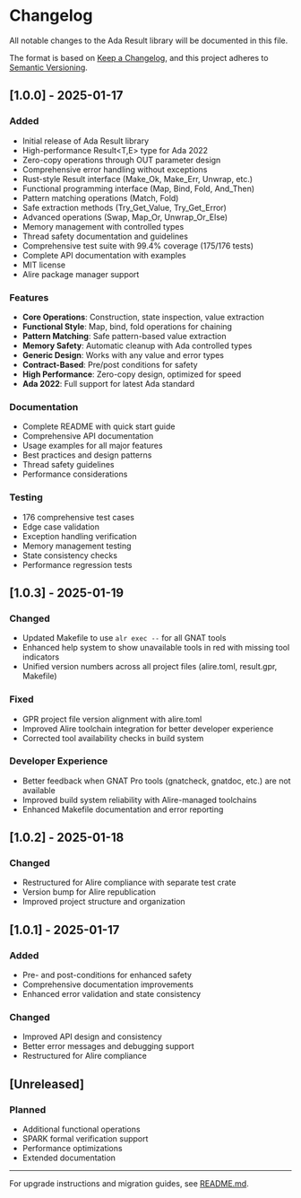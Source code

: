# Changelog

All notable changes to the Ada Result library will be documented in this file.

The format is based on [Keep a Changelog](https://keepachangelog.com/en/1.0.0/),
and this project adheres to [Semantic Versioning](https://semver.org/spec/v2.0.0.html).

## [1.0.0] - 2025-01-17

### Added
- Initial release of Ada Result library
- High-performance Result<T,E> type for Ada 2022
- Zero-copy operations through OUT parameter design
- Comprehensive error handling without exceptions
- Rust-style Result interface (Make_Ok, Make_Err, Unwrap, etc.)
- Functional programming interface (Map, Bind, Fold, And_Then)
- Pattern matching operations (Match, Fold)
- Safe extraction methods (Try_Get_Value, Try_Get_Error)
- Advanced operations (Swap, Map_Or, Unwrap_Or_Else)
- Memory management with controlled types
- Thread safety documentation and guidelines
- Comprehensive test suite with 99.4% coverage (175/176 tests)
- Complete API documentation with examples
- MIT license
- Alire package manager support

### Features
- **Core Operations**: Construction, state inspection, value extraction
- **Functional Style**: Map, bind, fold operations for chaining
- **Pattern Matching**: Safe pattern-based value extraction
- **Memory Safety**: Automatic cleanup with Ada controlled types
- **Generic Design**: Works with any value and error types
- **Contract-Based**: Pre/post conditions for safety
- **High Performance**: Zero-copy design, optimized for speed
- **Ada 2022**: Full support for latest Ada standard

### Documentation
- Complete README with quick start guide
- Comprehensive API documentation
- Usage examples for all major features
- Best practices and design patterns
- Thread safety guidelines
- Performance considerations

### Testing
- 176 comprehensive test cases
- Edge case validation
- Exception handling verification
- Memory management testing
- State consistency checks
- Performance regression tests

## [1.0.3] - 2025-01-19

### Changed
- Updated Makefile to use `alr exec --` for all GNAT tools
- Enhanced help system to show unavailable tools in red with missing tool indicators
- Unified version numbers across all project files (alire.toml, result.gpr, Makefile)

### Fixed
- GPR project file version alignment with alire.toml
- Improved Alire toolchain integration for better developer experience
- Corrected tool availability checks in build system

### Developer Experience
- Better feedback when GNAT Pro tools (gnatcheck, gnatdoc, etc.) are not available
- Improved build system reliability with Alire-managed toolchains
- Enhanced Makefile documentation and error reporting

## [1.0.2] - 2025-01-18

### Changed
- Restructured for Alire compliance with separate test crate
- Version bump for Alire republication
- Improved project structure and organization

## [1.0.1] - 2025-01-17

### Added
- Pre- and post-conditions for enhanced safety
- Comprehensive documentation improvements
- Enhanced error validation and state consistency

### Changed
- Improved API design and consistency
- Better error messages and debugging support
- Restructured for Alire compliance

## [Unreleased]

### Planned
- Additional functional operations
- SPARK formal verification support
- Performance optimizations
- Extended documentation

---

For upgrade instructions and migration guides, see [README.md](README.md).